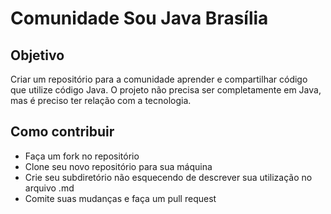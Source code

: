 # Comunidade Sou Java Brasília

## Objetivo

Criar um repositório para a comunidade aprender e compartilhar código que utilize código Java. O projeto não precisa ser completamente em Java, mas é preciso ter relação com a tecnologia.

## Como contribuir

- Faça um fork no repositório
- Clone seu novo repositório para sua máquina
- Crie seu subdiretório não esquecendo de descrever sua utilização no arquivo .md
- Comite suas mudanças e faça um pull request
